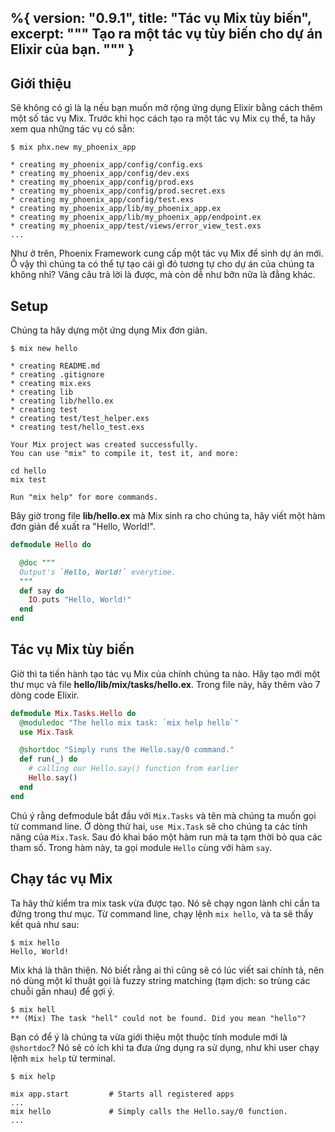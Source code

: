 %{
  version: "0.9.1",
  title: "Tác vụ Mix tùy biến",
  excerpt: """
  Tạo ra một tác vụ tùy biến cho dự án Elixir của bạn.
  """
}
---

## Giới thiệu

Sẽ không có gì là lạ nếu bạn muốn mở rộng ứng dụng Elixir bằng cách thêm một số tác vụ Mix. Trước khi học cách tạo ra một tác vụ Mix cụ thể, ta hãy xem qua những tác vụ có sẵn:

```shell
$ mix phx.new my_phoenix_app

* creating my_phoenix_app/config/config.exs
* creating my_phoenix_app/config/dev.exs
* creating my_phoenix_app/config/prod.exs
* creating my_phoenix_app/config/prod.secret.exs
* creating my_phoenix_app/config/test.exs
* creating my_phoenix_app/lib/my_phoenix_app.ex
* creating my_phoenix_app/lib/my_phoenix_app/endpoint.ex
* creating my_phoenix_app/test/views/error_view_test.exs
...
```

Như ở trên, Phoenix Framework cung cấp một tác vụ Mix để sinh dự án mới. Ồ vậy thì chúng ta có thể tự tạo cái gì đó tương tự cho dự án của chúng ta không nhỉ? Vâng câu trả lời là được, mà còn dễ như bỡn nữa là đằng khác.

## Setup

Chúng ta hãy dựng một ứng dụng Mix đơn giản.

```shell
$ mix new hello

* creating README.md
* creating .gitignore
* creating mix.exs
* creating lib
* creating lib/hello.ex
* creating test
* creating test/test_helper.exs
* creating test/hello_test.exs

Your Mix project was created successfully.
You can use "mix" to compile it, test it, and more:

cd hello
mix test

Run "mix help" for more commands.
```

Bây giờ trong file **lib/hello.ex** mà Mix sinh ra cho chúng ta, hãy viết một hàm đơn giản để xuất ra "Hello, World!".

```elixir
defmodule Hello do

  @doc """
  Output's `Hello, World!` everytime.
  """
  def say do
    IO.puts "Hello, World!"
  end
end
```

## Tác vụ Mix tùy biến

Giờ thì ta tiến hành tạo tác vụ Mix của chính chúng ta nào. Hãy tạo mới một thư mục và file **hello/lib/mix/tasks/hello.ex**. Trong file này, hãy thêm vào 7 dòng code Elixir.

```elixir
defmodule Mix.Tasks.Hello do
  @moduledoc "The hello mix task: `mix help hello`"
  use Mix.Task

  @shortdoc "Simply runs the Hello.say/0 command."
  def run(_) do
    # calling our Hello.say() function from earlier
    Hello.say()
  end
end
```

Chú ý rằng defmodule bắt đầu với `Mix.Tasks` và tên mà chúng ta muốn gọi từ command line. Ở dòng thử hai, `use Mix.Task` sẽ cho chúng ta các tính năng của `Mix.Task`. Sau đó khai báo một hàm run mà ta tạm thời bỏ qua các tham số. Trong hàm này, ta gọi module `Hello` cùng với hàm `say`.

## Chạy tác vụ Mix

Ta hãy thử kiểm tra mix task vừa được tạo. Nó sẽ chạy ngon lành chỉ cần ta đứng trong thư mục. Từ command line, chạy lệnh `mix hello`, và ta sẽ thấy kết quả như sau:

```shell
$ mix hello
Hello, World!
```

Mix khá là thân thiện. Nó biết rằng ai thì cũng sẽ có lúc viết sai chính tả, nên nó dùng một kĩ thuật gọi là fuzzy string matching (tạm dịch: so trùng các chuỗi gần nhau) để gợi ý.

```shell
$ mix hell
** (Mix) The task "hell" could not be found. Did you mean "hello"?
```

Bạn có để ý là chúng ta vừa giới thiệu một thuộc tính module mới là `@shortdoc`? Nó sẽ có ích khi ta đưa ứng dụng ra sử dụng, như khi user chạy lệnh `mix help` từ terminal.

```shell
$ mix help

mix app.start         # Starts all registered apps
...
mix hello             # Simply calls the Hello.say/0 function.
...
```
